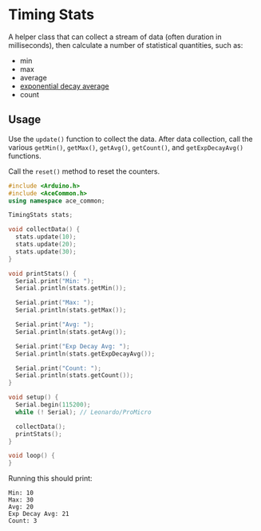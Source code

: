 # Timing Stats

A helper class that can collect a stream of data (often duration in
milliseconds), then calculate a number of statistical quantities, such as:

* min
* max
* average
* [exponential decay average](https://en.wikipedia.org/wiki/Moving_average#Exponential_moving_average)
* count

## Usage

Use the `update()` function to collect the data. After data collection,
call the various `getMin()`, `getMax()`, `getAvg()`, `getCount()`, and
`getExpDecayAvg()` functions.

Call the `reset()` method to reset the counters.

```C++
#include <Arduino.h>
#include <AceCommon.h>
using namespace ace_common;

TimingStats stats;

void collectData() {
  stats.update(10);
  stats.update(20);
  stats.update(30);
}

void printStats() {
  Serial.print("Min: ");
  Serial.println(stats.getMin());

  Serial.print("Max: ");
  Serial.println(stats.getMax());

  Serial.print("Avg: ");
  Serial.println(stats.getAvg());

  Serial.print("Exp Decay Avg: ");
  Serial.println(stats.getExpDecayAvg());

  Serial.print("Count: ");
  Serial.println(stats.getCount());
}

void setup() {
  Serial.begin(115200);
  while (! Serial); // Leonardo/ProMicro

  collectData();
  printStats();
}

void loop() {
}
```

Running this should print:
```
Min: 10
Max: 30
Avg: 20
Exp Decay Avg: 21
Count: 3
```
